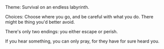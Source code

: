 Theme: Survival on an endless labyrinth.

Choices: Choose where you go, and be careful with what you do. There might be thing you'd better avoid.

There's only two endings: you either escape or perish.

If you hear something, you can only  pray, for they have for sure heard you.
